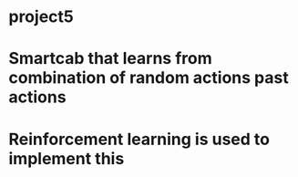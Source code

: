 # project5

# Smartcab that learns from combination of random actions past actions
# Reinforcement learning is used to implement this
